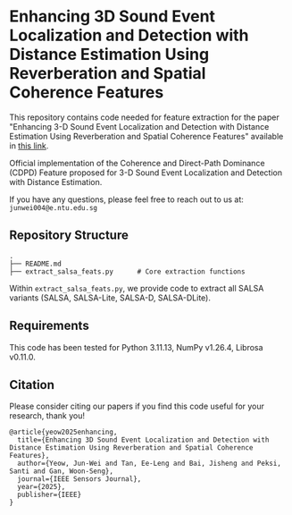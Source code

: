 # Enhancing 3D Sound Event Localization and Detection with Distance Estimation Using Reverberation and Spatial Coherence Features

This repository contains code needed for feature extraction for the paper "Enhancing 3-D Sound Event Localization and Detection with Distance Estimation Using Reverberation and Spatial Coherence Features" available in [this link](https://ieeexplore.ieee.org/abstract/document/11062503).

Official implementation of the Coherence and Direct-Path Dominance (CDPD) Feature proposed for 3-D Sound Event Localization and Detection with Distance Estimation.

If you have any questions, please feel free to reach out to us at: `junwei004@e.ntu.edu.sg`

## Repository Structure

```text
.
├── README.md
├── extract_salsa_feats.py      # Core extraction functions
```

Within `extract_salsa_feats.py`, we provide code to extract all SALSA variants (SALSA, SALSA-Lite, SALSA-D, SALSA-DLite). 

## Requirements

This code has been tested for Python 3.11.13, NumPy v1.26.4, Librosa v0.11.0.

## Citation

Please consider citing our papers if you find this code useful for your research, thank you!

```
@article{yeow2025enhancing,
  title={Enhancing 3D Sound Event Localization and Detection with Distance Estimation Using Reverberation and Spatial Coherence Features},
  author={Yeow, Jun-Wei and Tan, Ee-Leng and Bai, Jisheng and Peksi, Santi and Gan, Woon-Seng},
  journal={IEEE Sensors Journal},
  year={2025},
  publisher={IEEE}
}
```
